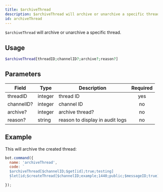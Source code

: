 ```yaml
---
title: $archiveThread 
description: $archiveThread will archive or unarchive a specific thread.
id: archiveThread
---
```


`$archiveThread` will archive or unarchive a specific thread.

## Usage

```php
$archiveThread[threadID;channelID?;archive?;reason?]
```

## Parameters 


| Field      | Type    | Description                     | Required |
| ---------- | ------- | ------------------------------- |:--------:|
| threadID   | integer | thread ID                       |    yes   |
| channelID? | integer | channel ID                      |    no    |
| archive?   | integer | archive thread?                 |    no    |
| reason?    | string  | reason to display in audit logs |    no    |


## Example

This will archive the created thread:

```javascript
bot.command({
  name: 'archiveThread',
  code: `
  $archiveThread[$channelID;$get[id];true;testing]
  $let[id;$createThread[$channelID;example;1440;public;$messageID;true]]  
  `
});
```
